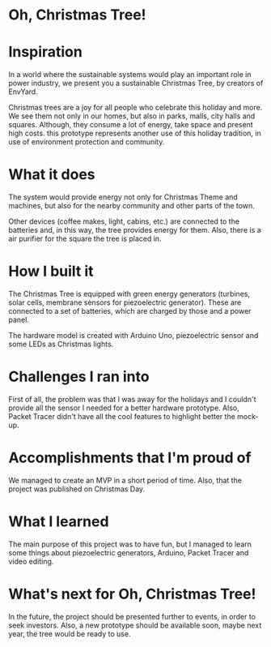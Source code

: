 # Oh, Christmas Tree!

# Inspiration

In a world where the sustainable systems would play an important role in power industry, we present you a sustainable Christmas Tree, by creators of EnvYard.

Christmas trees are a joy for all people who celebrate this holiday and more. We see them not only in our homes, but also in parks, malls, city halls and squares. Although, they consume a lot of energy, take space and present high costs. this prototype represents another use of this holiday tradition, in use of environment protection and community.

# What it does

The system would provide energy not only for Christmas Theme and machines, but also for the nearby community and other parts of the town.

Other devices (coffee makes, light, cabins, etc.) are connected to the batteries and, in this way, the tree provides energy for them. Also, there is a air purifier for the square the tree is placed in.

# How I built it

The Christmas Tree is equipped with green energy generators (turbines, solar cells, membrane sensors for piezoelectric generator). These are connected to a set of batteries, which are charged by those and a power panel.

The hardware model is created with Arduino Uno, piezoelectric sensor and some LEDs as Christmas lights.

# Challenges I ran into

First of all, the problem was that I was away for the holidays and I couldn't provide all the sensor I needed for a better hardware prototype. Also, Packet Tracer didn't have all the cool features to highlight better the mock-up.

# Accomplishments that I'm proud of

We managed to create an MVP in a short period of time. Also, that the project was published on Christmas Day.

# What I learned

The main purpose of this project was to have fun, but I managed to learn some things about piezoelectric generators, Arduino, Packet Tracer and video editing.

# What's next for Oh, Christmas Tree!

In the future, the project should be presented further to events, in order to seek investors. Also, a new prototype should be available soon, maybe next year, the tree would be ready to use.
